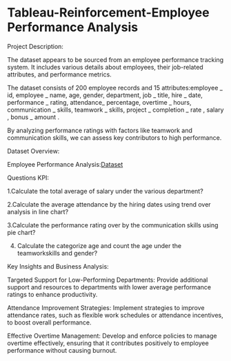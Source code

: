 # Tableau-Reinforcement-Employee Performance Analysis

Project Description:

The dataset appears to be sourced from an employee performance tracking system. It includes various details about employees, their job-related attributes, and performance metrics.

The dataset consists of 200 employee records and 15 attributes:employee _ id, employee _ name, age, gender, department, job _ title, hire _ date, performance _ rating, attendance_ percentage, overtime _ hours, communication _ skills, teamwork _ skills, project _ completion _ rate , salary , bonus _ amount .

By analyzing performance ratings with factors like teamwork and communication skills, we can assess key contributors to high performance.


Dataset Overview:

Employee Performance Analysis:[Dataset](https://1drv.ms/x/c/4f5f1aa11f6d67e4/EfZr5QAQ9mhGju-nQ6hM7AQBO8UxTLbxjmLMpbk3c22hyA?e=z1WF6L)

Questions KPI:

1.Calculate the total average of salary under the various department?

2.Calculate the average attendance by the hiring dates using trend over analysis in line chart?

3.Calculate the performance rating over by the communication skills using pie chart?

4. Calculate the categorize age and count the age under the teamworkskills and gender?

Key Insights and Business Analysis:

Targeted Support for Low-Performing Departments: Provide additional support and resources to departments with lower average performance ratings to enhance productivity.

Attendance Improvement Strategies: Implement strategies to improve attendance rates, such as flexible work schedules or attendance incentives, to boost overall performance.

Effective Overtime Management: Develop and enforce policies to manage overtime effectively, ensuring that it contributes positively to employee performance without causing burnout.


